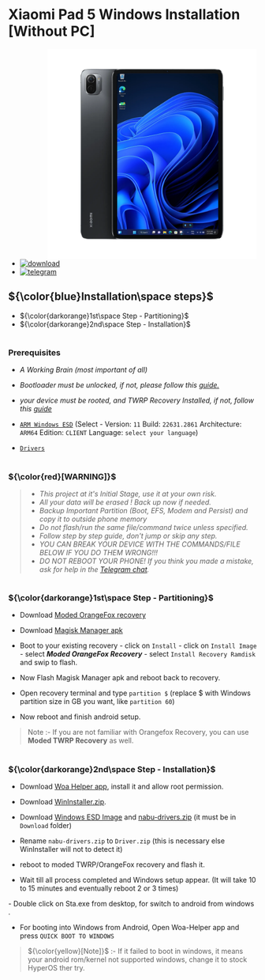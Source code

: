 # Xiaomi Pad 5 Windows Installation [Without PC]
<img align="right" src="nabu.png" width="425" alt="Windows 11 Running On A Xiaomi Pad 5">

- [![download](https://github.com/Kumar-Jy/Windows-in-PocoF1-Without-PC/assets/20044626/3abc8b52-c5c6-4495-b623-d1312195d639)](https://youtu.be/)
- [![telegram](https://img.shields.io/badge/chat-telegram-brightgreen.svg?logo=telegram&style=flat-square)](https://t.me/WinInstaller)
## ${\color{blue}Installation\space steps}$ 
- ${\color{darkorange}1st\space Step - Partitioning}$
- ${\color{darkorange}2nd\space Step - Installation}$
  
#
### Prerequisites
- _A Working Brain (most important of all)_
- _Bootloader must be unlocked, if not, please follow this_ [_guide._](https://github.com/Misha803/Port-Windows-11-Xiaomi-Pad-5/blob/main/guide/English/Re-rooting-en.md)
- _your device must be rooted, and TWRP Recovery Installed, if not, follow this_ [_guide_](https://t.me/xiaomipad5global/179893)
- [```ARM Windows ESD```](https://worproject.com/esd) (Select - Version:  ```11``` Build:  ```22631.2861``` Architecture:  ```ARM64``` Edition:  ```CLIENT``` Language:  ```select your language```)
    
- [```Drivers```](https://github.com/erdilS/Port-Windows-11-Xiaomi-Pad-5/releases/tag/Drivers)

#
### ${\color{red}[WARNING]}$
> - _This project at it's Initial Stage, use it at your own risk._
> - _All your data will be erased ! Back up now if needed._
> - _Backup Important Partition (Boot, EFS, Modem and Persist) and copy it to outside phone memory_
> - _Do not flash/run the same file/command twice unless specified._
> - _Follow step by step guide, don't jump or skip any step._
> - _YOU CAN BREAK YOUR DEVICE WITH THE COMMANDS/FILE BELOW IF YOU DO THEM WRONG!!!_
> - _DO NOT REBOOT YOUR PHONE! If you think you made a mistake, ask for help in the [Telegram chat](https://t.me/WinInstaller)._
#

### **${\color{darkorange}1st\space Step - Partitioning}$** 
- Download [Moded OrangeFox recovery](https://github.com/Kumar-Jy/Windows-in-NABU-Without-PC/releases/tag/Moded-TWRP-Recovery)
  
- Download [Magisk Manager apk](https://github.com/topjohnwu/Magisk/releases/download/v27.0/Magisk-v27.0.apk)
  
- Boot to your existing recovery - click on `Install` - click on `Install Image` - select _**Moded OrangeFox Recovery**_ - select `Install Recovery Ramdisk` and swip to flash.
  
- Now Flash Magisk Manager apk and reboot back to recovery.
  
- Open recovery terminal and type `partition $` (replace $ with Windows partition size in GB you want, like `partition 60`)
  
- Now reboot and finish android setup.
  
> Note :- If you are not familiar with Orangefox Recovery, you can use **Moded TWRP Recovery** as well.
#

### **${\color{darkorange}2nd\space Step - Installation}$**
- Download [Woa Helper app](https://github.com/Marius586/WoA-Helper-update/releases/tag/WOA), install it and allow root permission.
  
- Download [WinInstaller.zip](https://github.com/Kumar-Jy/Windows-in-NABU-Without-PC/releases/tag/Nabu-WinInstaller).
  
- Download [Windows ESD Image](https://worproject.com/esd) and [nabu-drivers.zip](https://github.com/erdilS/Port-Windows-11-Xiaomi-Pad-5/releases/tag/Drivers) (it must be in `Download` folder)
  
- Rename `nabu-drivers.zip` to `Driver.zip` (this is necessary else WinInstaller will not to detect it)
  
- reboot to moded TWRP/OrangeFox recovery and flash it.
  
- Wait till all process completed and Windows setup appear. (It will take 10 to 15 minutes and eventually reboot 2 or 3 times)
  
- Double click on Sta.exe from desktop, for switch to android from windows .

-  For booting into Windows from Android, Open Woa-Helper app and press `QUICK BOOT TO WINDOWS`

> ${\color{yellow}[Note]}$ :- If it failed to boot in windows, it means your android rom/kernel not supported windows, change it to stock HyperOS ther try.
#

